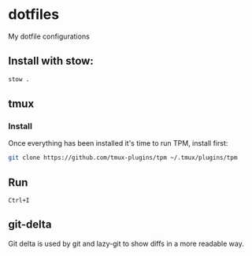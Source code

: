 # dotfiles
My dotfile configurations

## Install with stow:
```bash
stow .
```


## tmux
### Install

Once everything has been installed it's time to run TPM, install first:
```bash
git clone https://github.com/tmux-plugins/tpm ~/.tmux/plugins/tpm
```

## Run
`Ctrl+I`

## git-delta
Git delta is used by git and lazy-git to show diffs in a more readable way.

